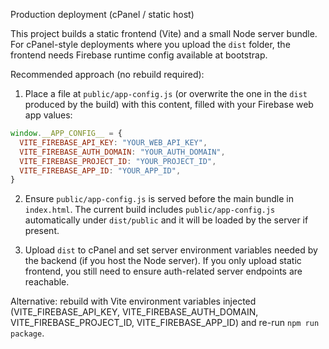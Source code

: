 Production deployment (cPanel / static host)

This project builds a static frontend (Vite) and a small Node server bundle. For cPanel-style deployments where you upload the `dist` folder, the frontend needs Firebase runtime config available at bootstrap.

Recommended approach (no rebuild required):

1. Place a file at `public/app-config.js` (or overwrite the one in the `dist` produced by the build) with this content, filled with your Firebase web app values:

```js
window.__APP_CONFIG__ = {
  VITE_FIREBASE_API_KEY: "YOUR_WEB_API_KEY",
  VITE_FIREBASE_AUTH_DOMAIN: "YOUR_AUTH_DOMAIN",
  VITE_FIREBASE_PROJECT_ID: "YOUR_PROJECT_ID",
  VITE_FIREBASE_APP_ID: "YOUR_APP_ID",
}
```

2. Ensure `public/app-config.js` is served before the main bundle in `index.html`. The current build includes `public/app-config.js` automatically under `dist/public` and it will be loaded by the server if present.

3. Upload `dist` to cPanel and set server environment variables needed by the backend (if you host the Node server). If you only upload static frontend, you still need to ensure auth-related server endpoints are reachable.

Alternative: rebuild with Vite environment variables injected (VITE_FIREBASE_API_KEY, VITE_FIREBASE_AUTH_DOMAIN, VITE_FIREBASE_PROJECT_ID, VITE_FIREBASE_APP_ID) and re-run `npm run package`.
